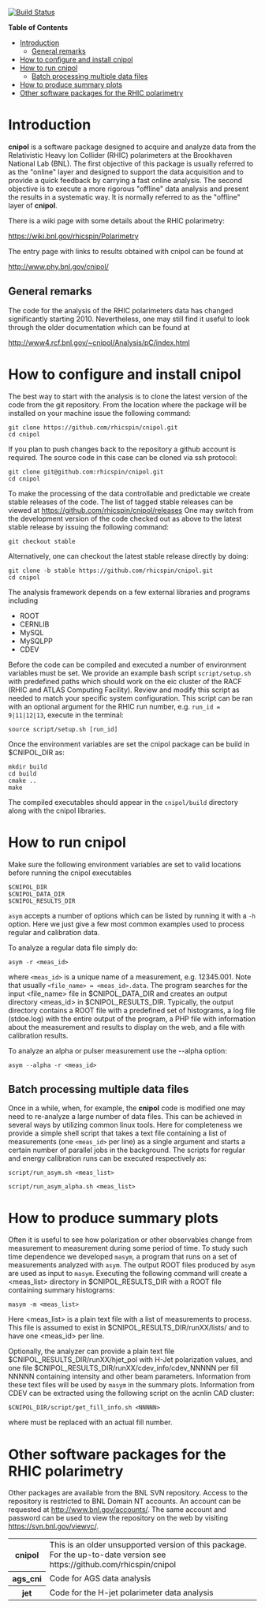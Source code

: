 [![Build Status](https://travis-ci.org/rhicspin/cnipol.svg?branch=master)](https://travis-ci.org/rhicspin/cnipol)

<!-- START doctoc generated TOC please keep comment here to allow auto update -->
<!-- DON'T EDIT THIS SECTION, INSTEAD RE-RUN doctoc TO UPDATE -->
**Table of Contents**

- [Introduction](#introduction)
  - [General remarks](#general-remarks)
- [How to configure and install cnipol](#how-to-configure-and-install-cnipol)
- [How to run cnipol](#how-to-run-cnipol)
  - [Batch processing multiple data files](#batch-processing-multiple-data-files)
- [How to produce summary plots](#how-to-produce-summary-plots)
- [Other software packages for the RHIC polarimetry](#other-software-packages-for-the-rhic-polarimetry)

<!-- END doctoc generated TOC please keep comment here to allow auto update -->

Introduction
============

**cnipol** is a software package designed to acquire and analyze data from the
Relativistic Heavy Ion Collider (RHIC) polarimeters at the Brookhaven National
Lab (BNL). The first objective of this package is usually referred to as the
"online" layer and designed to support the data acquisition and to provide
a quick feedback by carrying a fast online analysis. The second objective is to
execute a more rigorous "offline" data analysis and present the results in
a systematic way. It is normally referred to as the "offline" layer of
**cnipol**.

There is a wiki page with some details about the RHIC polarimetry:

https://wiki.bnl.gov/rhicspin/Polarimetry

The entry page with links to results obtained with cnipol can be found at

http://www.phy.bnl.gov/cnipol/


General remarks
---------------

The code for the analysis of the RHIC polarimeters data has changed
significantly starting 2010. Nevertheless, one may still find it useful to look
through the older documentation which can be found at

http://www4.rcf.bnl.gov/~cnipol/Analysis/pC/index.html


How to configure and install cnipol
===================================

The best way to start with the analysis is to clone the latest version of the
code from the git repository. From the location where the package will be
installed on your machine issue the following command:

    git clone https://github.com/rhicspin/cnipol.git
    cd cnipol

If you plan to push changes back to the repository a github account is required.
The source code in this case can be cloned via ssh protocol:

    git clone git@github.com:rhicspin/cnipol.git
    cd cnipol

To make the processing of the data controllable and predictable we create stable
releases of the code. The list of tagged stable releases can be viewed at
https://github.com/rhicspin/cnipol/releases
One may switch from the development version of the code checked out as above to
the latest stable release by issuing the following command:

    git checkout stable

Alternatively, one can checkout the latest stable release directly by doing:

    git clone -b stable https://github.com/rhicspin/cnipol.git
    cd cnipol

The analysis framework depends on a few external libraries and programs including

* ROOT
* CERNLIB
* MySQL
* MySQLPP
* CDEV

Before the code can be compiled and executed a number of environment variables
must be set. We provide an example bash script `script/setup.sh` with predefined
paths which should work on the eic cluster of the RACF (RHIC and ATLAS Computing
Facility). Review and modify this script as needed to match your specific system
configuration. This script can be ran with an optional argument for the RHIC run
number, e.g. `run_id = 9|11|12|13`, execute in the terminal:

    source script/setup.sh [run_id]

Once the environment variables are set the cnipol package can be build in
$CNIPOL_DIR as:

    mkdir build
    cd build
    cmake ..
    make

The compiled executables should appear in the `cnipol/build` directory along
with the cnipol libraries.


How to run cnipol
=================

Make sure the following environment variables are set to valid locations before
running the cnipol executables

    $CNIPOL_DIR
    $CNIPOL_DATA_DIR
    $CNIPOL_RESULTS_DIR

`asym` accepts a number of options which can be listed by running it with a `-h`
option. Here we just give a few most common examples used to process regular and
calibration data.

To analyze a regular data file simply do:

    asym -r <meas_id>

where `<meas_id>` is a unique name of a measurement, e.g. 12345.001. Note that
usually `<file_name> = <meas_id>.data`. The program searches for the input
<file_name> file in $CNIPOL_DATA_DIR and creates an output directory <meas_id>
in $CNIPOL_RESULTS_DIR. Typically, the output directory contains a ROOT file
with a predefined set of histograms, a log file (stdoe.log) with the entire
output of the program, a PHP file with information about the measurement and
results to display on the web, and a file with calibration results.

To analyze an alpha or pulser measurement use the --alpha option:

    asym --alpha -r <meas_id>


Batch processing multiple data files
------------------------------------

Once in a while, when, for example, the **cnipol** code is modified one may need
to re-analyze a large number of data files. This can be achieved in several ways
by utilizing common linux tools. Here for completeness we provide a simple shell
script that takes a text file containing a list of measurements (one `<meas_id>`
per line) as a single argument and starts a certain number of parallel jobs in
the background. The scripts for regular and energy calibration runs can be
executed respectively as:

    script/run_asym.sh <meas_list>

    script/run_asym_alpha.sh <meas_list>


How to produce summary plots
============================

Often it is useful to see how polarization or other observables change from
measurement to measurement during some period of time. To study such time
dependence we developed `masym`, a program that runs on a set of measurements
analyzed with `asym`. The output ROOT files produced by `asym` are used as input
to `masym`. Executing the following command will create a <meas_list> directory
in $CNIPOL_RESULTS_DIR with a ROOT file containing summary histograms:

    masym -m <meas_list>

Here <meas_list> is a plain text file with a list of measurements to process.
This file is assumed to exist in $CNIPOL_RESULTS_DIR/runXX/lists/ and to have
one <meas_id> per line.

Optionally, the analyzer can provide a plain text file
$CNIPOL_RESULTS_DIR/runXX/hjet_pol with H-Jet polarization values, and one file
$CNIPOL_RESULTS_DIR/runXX/cdev_info/cdev_NNNNN per fill NNNNN containing
intensity and other beam parameters. Information from these text files will be
used by `masym` in the summary plots. Information from CDEV can be extracted
using the following script on the acnlin CAD cluster:

    $CNIPOL_DIR/script/get_fill_info.sh <NNNNN>

where <NNNNN> must be replaced with an actual fill number.


Other software packages for the RHIC polarimetry
================================================

Other packages are available from the BNL SVN repository. Access to the
repository is restricted to BNL Domain NT accounts. An account can be requested
at http://www.bnl.gov/accounts/. The same account and password can be used to
view the repository on the web by visiting https://svn.bnl.gov/viewvc/.

<table>
	<tr>
		<th>cnipol</th>
		<td>
This is an older unsupported version of this package.<br/>
For the up-to-date version see https://github.com/rhicspin/cnipol
		</td>
	</tr>
	<tr>
		<th>ags_cni</th>
		<td>Code for AGS data analysis</td>
	</tr>
	<tr>
		<th>jet</th>
		<td>Code for the H-jet polarimeter data analysis</td>
	</tr>
</table>
